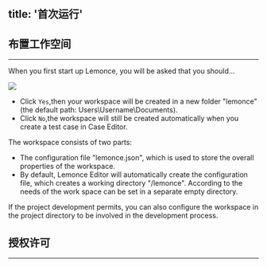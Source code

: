 title: '首次运行'
---

## 布置工作空间
---
When you first start up Lemonce, you will be asked that you should...

<img class="large-images" src="/images/firstrun-02.png">

- Click `Yes`,then your workspace will be created in a new folder "lemonce" (the default path: Users\Username\Documents).
- Click `No`,the workspace will still be created automatically when you create a test case in Case Editor.

The workspace consists of two parts: 

- The configuration file "lemonce.json", which is used to store the overall properties of the workspace. 
- By default, Lemonce Editor will automatically create the configuration file, which creates a working directory "/lemonce". According to the needs of the work space can be set in a separate empty directory. 

If the project development permits, you can also configure the workspace in the project directory to be involved in the development process.
<br>

## 授权许可
---
<br>
